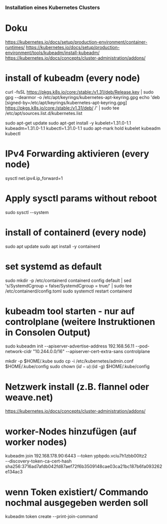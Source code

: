 ### Installation eines Kubernetes Clusters

# Doku
https://kubernetes.io/docs/setup/production-environment/container-runtimes/
https://kubernetes.io/docs/setup/production-environment/tools/kubeadm/install-kubeadm/
https://kubernetes.io/docs/concepts/cluster-administration/addons/


# install of kubeadm (every node)
curl -fsSL https://pkgs.k8s.io/core:/stable:/v1.31/deb/Release.key | sudo gpg --dearmor -o /etc/apt/keyrings/kubernetes-apt-keyring.gpg
echo 'deb [signed-by=/etc/apt/keyrings/kubernetes-apt-keyring.gpg] https://pkgs.k8s.io/core:/stable:/v1.31/deb/ /' | sudo tee /etc/apt/sources.list.d/kubernetes.list

sudo apt-get update
sudo apt-get install -y kubelet=1.31.0-1.1 kubeadm=1.31.0-1.1 kubectl=1.31.0-1.1
sudo apt-mark hold kubelet kubeadm kubectl

# IPv4 Forwarding aktivieren (every node)

sysctl net.ipv4.ip_forward=1

# Apply sysctl params without reboot
sudo sysctl --system

# install of containerd (every node)
sudo apt update
sudo apt install -y containerd

# set systemd as default
sudo mkdir -p /etc/containerd
containerd config default | sed 's/SystemdCgroup = false/SystemdCgroup = true/' | sudo tee /etc/containerd/config.toml
sudo systemctl restart containerd

# kubeadm tool starten - nur auf controlplane (weitere Instruktionen in Consolen Output)
sudo kubeadm init --apiserver-advertise-address 192.168.56.11 --pod-network-cidr "10.244.0.0/16" --apiserver-cert-extra-sans controlplane

mkdir -p $HOME/.kube
sudo cp -i /etc/kubernetes/admin.conf $HOME/.kube/config
sudo chown $(id -u):$(id -g) $HOME/.kube/config

# Netzwerk install (z.B. flannel oder weave.net)
https://kubernetes.io/docs/concepts/cluster-administration/addons/

# worker-Nodes hinzufügen (auf worker nodes)
kubeadm join 192.168.178.90:6443 --token ypbpdo.vciu7h1zbb00ltz2 \
	--discovery-token-ca-cert-hash sha256:3716ad7afdb042fd87aef72f6b3509148cae03ca21bc187b6fa093262e134ac3 

# wenn Token existiert/ Commando nochmal ausgegeben werden soll
kubeadm token create --print-join-command


